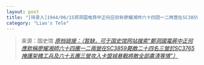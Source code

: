 ```yaml
---
layout: post
title: "[待录入]1944/06/15郑洞国电蒋中正何应钦称廖耀湘师六十四团一二两营在SC3859毙敌二十四名三营於SC3765掩护架桥工兵及六十五团三营攻入卡盟城巷战将敌全部肃清等情"
category: "Liao's Tele"
---
```



> 来源：国史馆 [*原档链接：（暂缺，可于国史馆网站搜索“鄭洞國電蔣中正何應欽稱廖耀湘師六十四團一二兩營在SC3859斃敵二十四名三營於SC3765掩護架橋工兵及六十五團三營攻入卡盟城巷戰將敵全部肅清等情”）*]()

